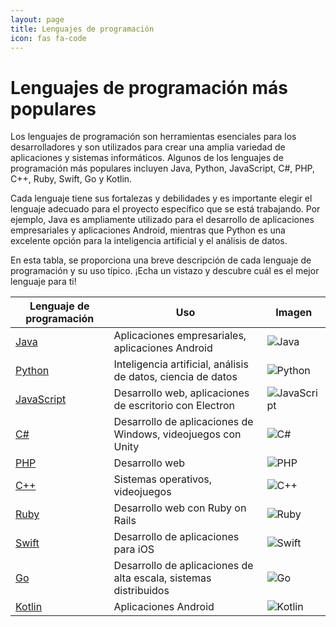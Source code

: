 ```yaml
---
layout: page
title: Lenguajes de programación
icon: fas fa-code	
---
```



# Lenguajes de programación más populares

Los lenguajes de programación son herramientas esenciales para los desarrolladores y son utilizados para crear una amplia variedad de aplicaciones y sistemas informáticos. Algunos de los lenguajes de programación más populares incluyen Java, Python, JavaScript, C#, PHP, C++, Ruby, Swift, Go y Kotlin.

Cada lenguaje tiene sus fortalezas y debilidades y es importante elegir el lenguaje adecuado para el proyecto específico que se está trabajando. Por ejemplo, Java es ampliamente utilizado para el desarrollo de aplicaciones empresariales y aplicaciones Android, mientras que Python es una excelente opción para la inteligencia artificial y el análisis de datos.

En esta tabla, se proporciona una breve descripción de cada lenguaje de programación y su uso típico. ¡Echa un vistazo y descubre cuál es el mejor lenguaje para ti!


| Lenguaje de programación | Uso | Imagen
| --- | --- | --- |
| [Java](https://es.wikipedia.org/wiki/Java_(lenguaje_de_programaci%C3%B3n)) | Aplicaciones empresariales, aplicaciones Android | ![Java](https://images.vexels.com/media/users/3/166401/isolated/lists/b82aa7ac3f736dd78570dd3fa3fa9e24-icono-del-lenguaje-de-programacion-java.png) |
| [Python](https://es.wikipedia.org/wiki/Python) | Inteligencia artificial, análisis de datos, ciencia de datos | ![Python](https://images.vexels.com/media/users/3/166477/isolated/lists/9bb722f0e85ddbc1ce0f064534fd2311-icono-del-lenguaje-de-programacion-python.png) | 
| [JavaScript](https://es.wikipedia.org/wiki/JavaScript) | Desarrollo web, aplicaciones de escritorio con Electron | ![JavaScript](https://cdn.iconscout.com/icon/free/png-256/javascript-2038874-1720087.png) |
| [C#](https://es.wikipedia.org/wiki/C_Sharp) | Desarrollo de aplicaciones de Windows, videojuegos con Unity | ![C#](https://www.stepsoftware.com/images/services/c-sharp.png) |
| [PHP](https://es.wikipedia.org/wiki/PHP) | Desarrollo web | ![PHP](https://images.vexels.com/media/users/3/166470/isolated/lists/73835fa38fba6d35aff9de603dc5044a-icono-de-lenguaje-de-programacion-php.png) | 
| [C++](https://es.wikipedia.org/wiki/C%2B%2B) | Sistemas operativos, videojuegos | ![C++](https://images.vexels.com/media/users/3/166253/isolated/lists/14bc03b7b1c2c4e2656fd4c0a981cbbc-icono-de-lenguaje-de-programacion-cpp.png) |
| [Ruby](https://es.wikipedia.org/wiki/Ruby) | Desarrollo web con Ruby on Rails | ![Ruby](https://cdn.iconscout.com/icon/free/png-256/ruby-47-1175102.png) |
| [Swift](https://es.wikipedia.org/wiki/Swift_(lenguaje_de_programaci%C3%B3n)) | Desarrollo de aplicaciones para iOS | ![Swift](https://cdn.iconscout.com/icon/free/png-256/swift-13-722653.png) |
| [Go](https://es.wikipedia.org/wiki/Go_(lenguaje_de_programaci%C3%B3n)) | Desarrollo de aplicaciones de alta escala, sistemas distribuidos | ![Go](https://img.icons8.com/color/512/golang.png) |
| [Kotlin](https://es.wikipedia.org/wiki/Kotlin) | Aplicaciones Android | ![Kotlin](https://ih1.redbubble.net/image.684259797.9447/flat,128x,075,f-pad,128x128,f8f8f8.u3.jpg) |
